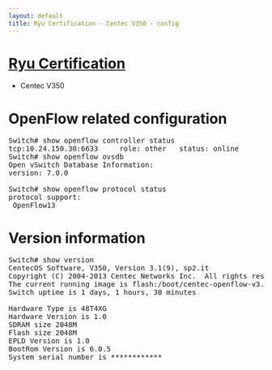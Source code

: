```yaml
---
layout: default
title: Ryu Certification - Centec V350 - config
---
```

# [Ryu Certification](http://osrg.github.io/ryu/certification.html)
* Centec V350

# OpenFlow related configuration
<pre>
Switch# show openflow controller status
tcp:10.24.150.30:6633     role: other   status: online
Switch# show openflow ovsdb
Open vSwitch Database Information:
version: 7.0.0

Switch# show openflow protocol status
protocol support:
 OpenFlow13
</pre>

# Version information
<pre>
Switch# show version
CentecOS Software, V350, Version 3.1(9), sp2.it
Copyright (C) 2004-2013 Centec Networks Inc.  All rights reserved.
The current running image is flash:/boot/centec-openflow-v3.1.9.sp2.it.bin
Switch uptime is 1 days, 1 hours, 30 minutes

Hardware Type is 48T4XG
Hardware Version is 1.0
SDRAM size 2048M
Flash size 2048M
EPLD Version is 1.0
BootRom Version is 6.0.5
System serial number is ************
</pre>

